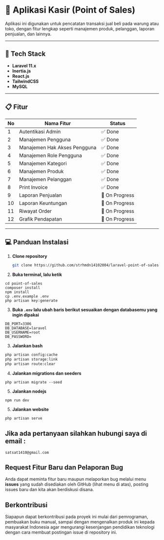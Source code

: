 # 🧾 Aplikasi Kasir (Point of Sales)

Aplikasi ini digunakan untuk pencatatan transaksi jual beli pada warung atau toko, dengan fitur lengkap seperti manajemen produk, pelanggan, laporan penjualan, dan lainnya.

---

## 🚀 Tech Stack

- **Laravel 11.x**
- **Inertia.js**
- **React.js**
- **TailwindCSS**
- **MySQL**

---

## 📋 Fitur

| No  | Nama Fitur                                    | Status        |
|-----|-----------------------------------------------|---------------|
| 1   | Autentikasi Admin                             | ✅ Done        |
| 2   | Manajemen Pengguna                            | ✅ Done        |
| 3   | Manajemen Hak Akses Pengguna                  | ✅ Done        |
| 4   | Manajemen Role Pengguna                       | ✅ Done        |
| 5   | Manajemen Kategori                            | ✅ Done        |
| 6   | Manajemen Produk                              | ✅ Done        |
| 7   | Manajemen Pelanggan                           | ✅ Done        |
| 8   | Print Invoice                                 | ✅ Done        |
| 9   | Laporan Penjualan                             | 🚧 On Progress |
| 10  | Laporan Keuntungan                            | 🚧 On Progress |
| 11  | Riwayat Order                                 | 🚧 On Progress |
| 12  | Grafik Pendapatan                             | 🚧 On Progress |

---

## 💻 Panduan Instalasi

1. **Clone repository**
   ```bash
   git clone https://github.com/strhmdn14102004/laravel-point-of-sales
2. **Buka terminal, lalu ketik**
```
cd point-of-sales
composer install
npm install
cp .env.example .env
php artisan key:generate
```

3. **Buka ```.env``` lalu ubah baris berikut sesuaikan dengan databasemu yang ingin dipakai**
```
DB_PORT=3306
DB_DATABASE=laravel
DB_USERNAME=root
DB_PASSWORD=
```

3. **Jalankan bash**
```bash
php artisan config:cache
php artisan storage:link
php artisan route:clear
```

4. **Jalankan migrations dan seeders**
```
php artisan migrate --seed
```
5. **Jalankan nodejs**
```
npm run dev
```

5. **Jalankan website**
```bash
php artisan serve
```

## Jika ada pertanyaan silahkan hubungi saya di email :

```
satsat1410@gmail.com
```

## Request Fitur Baru dan Pelaporan Bug

Anda dapat meminta fitur baru maupun melaporkan bug melalui menu **issues** yang sudah disediakan oleh GitHub (lihat menu di atas), posting issues baru dan kita akan berdiskusi disana.

## Berkontribusi

Siapapun dapat berkontribusi pada proyek ini mulai dari pemrograman, pembuakan buku manual, sampai dengan mengenalkan produk ini kepada masyarakat Indonesia agar mengurangi kesenjangan pendidikan teknologi dengan cara membuat postingan issue di repository ini.
